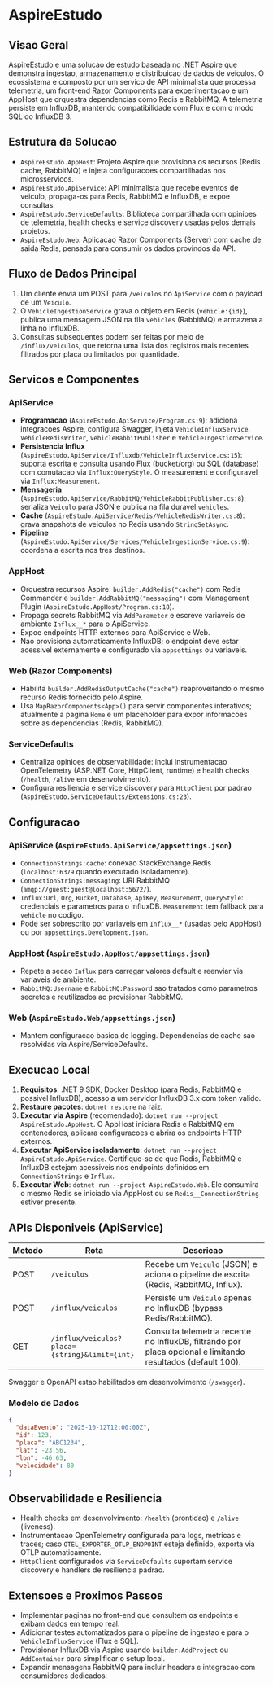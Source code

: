 # AspireEstudo

## Visao Geral
AspireEstudo e uma solucao de estudo baseada no .NET Aspire que demonstra ingestao, armazenamento e distribuicao de dados de veiculos. O ecossistema e composto por um servico de API minimalista que processa telemetria, um front-end Razor Components para experimentacao e um AppHost que orquestra dependencias como Redis e RabbitMQ. A telemetria persiste em InfluxDB, mantendo compatibilidade com Flux e com o modo SQL do InfluxDB 3.

## Estrutura da Solucao
- `AspireEstudo.AppHost`: Projeto Aspire que provisiona os recursos (Redis cache, RabbitMQ) e injeta configuracoes compartilhadas nos microsservicos.
- `AspireEstudo.ApiService`: API minimalista que recebe eventos de veiculo, propaga-os para Redis, RabbitMQ e InfluxDB, e expoe consultas.
- `AspireEstudo.ServiceDefaults`: Biblioteca compartilhada com opinioes de telemetria, health checks e service discovery usadas pelos demais projetos.
- `AspireEstudo.Web`: Aplicacao Razor Components (Server) com cache de saida Redis, pensada para consumir os dados provindos da API.

## Fluxo de Dados Principal
1. Um cliente envia um POST para `/veiculos` no `ApiService` com o payload de um `Veiculo`.
2. O `VehicleIngestionService` grava o objeto em Redis (`vehicle:{id}`), publica uma mensagem JSON na fila `vehicles` (RabbitMQ) e armazena a linha no InfluxDB.
3. Consultas subsequentes podem ser feitas por meio de `/influx/veiculos`, que retorna uma lista dos registros mais recentes filtrados por placa ou limitados por quantidade.

## Servicos e Componentes
### ApiService
- **Programacao** (`AspireEstudo.ApiService/Program.cs:9`): adiciona integracoes Aspire, configura Swagger, injeta `VehicleInfluxService`, `VehicleRedisWriter`, `VehicleRabbitPublisher` e `VehicleIngestionService`.
- **Persistencia Influx** (`AspireEstudo.ApiService/Influxdb/VehicleInfluxService.cs:15`): suporta escrita e consulta usando Flux (bucket/org) ou SQL (database) com comutacao via `Influx:QueryStyle`. O measurement e configuravel via `Influx:Measurement`.
- **Mensageria** (`AspireEstudo.ApiService/RabbitMQ/VehicleRabbitPublisher.cs:8`): serializa `Veiculo` para JSON e publica na fila duravel `vehicles`.
- **Cache** (`AspireEstudo.ApiService/Redis/VehicleRedisWriter.cs:8`): grava snapshots de veiculos no Redis usando `StringSetAsync`.
- **Pipeline** (`AspireEstudo.ApiService/Services/VehicleIngestionService.cs:9`): coordena a escrita nos tres destinos.

### AppHost
- Orquestra recursos Aspire: `builder.AddRedis("cache")` com Redis Commander e `builder.AddRabbitMQ("messaging")` com Management Plugin (`AspireEstudo.AppHost/Program.cs:18`).
- Propaga secrets RabbitMQ via `AddParameter` e escreve variaveis de ambiente `Influx__*` para o ApiService.
- Expoe endpoints HTTP externos para ApiService e Web.
- Nao provisiona automaticamente InfluxDB; o endpoint deve estar acessivel externamente e configurado via `appsettings` ou variaveis.

### Web (Razor Components)
- Habilita `builder.AddRedisOutputCache("cache")` reaproveitando o mesmo recurso Redis fornecido pelo Aspire.
- Usa `MapRazorComponents<App>()` para servir componentes interativos; atualmente a pagina `Home` e um placeholder para expor informacoes sobre as dependencias (Redis, RabbitMQ).

### ServiceDefaults
- Centraliza opinioes de observabilidade: inclui instrumentacao OpenTelemetry (ASP.NET Core, HttpClient, runtime) e health checks (`/health`, `/alive` em desenvolvimento).
- Configura resiliencia e service discovery para `HttpClient` por padrao (`AspireEstudo.ServiceDefaults/Extensions.cs:23`).

## Configuracao
### ApiService (`AspireEstudo.ApiService/appsettings.json`)
- `ConnectionStrings:cache`: conexao StackExchange.Redis (`localhost:6379` quando executado isoladamente).
- `ConnectionStrings:messaging`: URI RabbitMQ (`amqp://guest:guest@localhost:5672/`).
- `Influx:Url`, `Org`, `Bucket`, `Database`, `ApiKey`, `Measurement`, `QueryStyle`: credenciais e parametros para o InfluxDB. `Measurement` tem fallback para `vehicle` no codigo.
- Pode ser sobrescrito por variaveis em `Influx__*` (usadas pelo AppHost) ou por `appsettings.Development.json`.

### AppHost (`AspireEstudo.AppHost/appsettings.json`)
- Repete a secao `Influx` para carregar valores default e reenviar via variaveis de ambiente.
- `RabbitMQ:Username` e `RabbitMQ:Password` sao tratados como parametros secretos e reutilizados ao provisionar RabbitMQ.

### Web (`AspireEstudo.Web/appsettings.json`)
- Mantem configuracao basica de logging. Dependencias de cache sao resolvidas via Aspire/ServiceDefaults.

## Execucao Local
1. **Requisitos**: .NET 9 SDK, Docker Desktop (para Redis, RabbitMQ e possivel InfluxDB), acesso a um servidor InfluxDB 3.x com token valido.
2. **Restaure pacotes**: `dotnet restore` na raiz.
3. **Executar via Aspire** (recomendado): `dotnet run --project AspireEstudo.AppHost`. O AppHost iniciara Redis e RabbitMQ em contenedores, aplicara configuracoes e abrira os endpoints HTTP externos.
4. **Executar ApiService isoladamente**: `dotnet run --project AspireEstudo.ApiService`. Certifique-se de que Redis, RabbitMQ e InfluxDB estejam acessiveis nos endpoints definidos em `ConnectionStrings` e `Influx`.
5. **Executar Web**: `dotnet run --project AspireEstudo.Web`. Ele consumira o mesmo Redis se iniciado via AppHost ou se `Redis__ConnectionString` estiver presente.

## APIs Disponiveis (ApiService)
| Metodo | Rota | Descricao |
| --- | --- | --- |
| POST | `/veiculos` | Recebe um `Veiculo` (JSON) e aciona o pipeline de escrita (Redis, RabbitMQ, Influx). |
| POST | `/influx/veiculos` | Persiste um `Veiculo` apenas no InfluxDB (bypass Redis/RabbitMQ). |
| GET | `/influx/veiculos?placa={string}&limit={int}` | Consulta telemetria recente no InfluxDB, filtrando por placa opcional e limitando resultados (default 100). |

Swagger e OpenAPI estao habilitados em desenvolvimento (`/swagger`).

### Modelo de Dados
```json
{
  "dataEvento": "2025-10-12T12:00:00Z",
  "id": 123,
  "placa": "ABC1234",
  "lat": -23.56,
  "lon": -46.63,
  "velocidade": 80
}
```

## Observabilidade e Resiliencia
- Health checks em desenvolvimento: `/health` (prontidao) e `/alive` (liveness).
- Instrumentacao OpenTelemetry configurada para logs, metricas e traces; caso `OTEL_EXPORTER_OTLP_ENDPOINT` esteja definido, exporta via OTLP automaticamente.
- `HttpClient` configurados via `ServiceDefaults` suportam service discovery e handlers de resiliencia padrao.

## Extensoes e Proximos Passos
- Implementar paginas no front-end que consultem os endpoints e exibam dados em tempo real.
- Adicionar testes automatizados para o pipeline de ingestao e para o `VehicleInfluxService` (Flux e SQL).
- Provisionar InfluxDB via Aspire usando `builder.AddProject` ou `AddContainer` para simplificar o setup local.
- Expandir mensagens RabbitMQ para incluir headers e integracao com consumidores dedicados.

